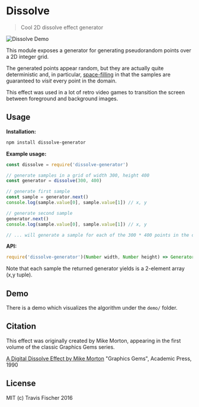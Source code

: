 # Dissolve

> Cool 2D dissolve effect generator

![Dissolve Demo](https://raw.github.com/fisch0920/dissolve-generator/master/demo/demo.gif)

This module exposes a generator for generating pseudorandom points over a 2D integer grid.

The generated points appear random, but they are actually quite deterministic and, in particular, [space-filling](https://www.wikiwand.com/en/Space-filling_curve) in that the samples are guaranteed to *visit* every point in the domain.

This effect was used in a lot of retro video games to transition the screen between foreground and background images.

## Usage

**Installation:**
```bash
npm install dissolve-generator
```

**Example usage:**

```javascript
const dissolve = require('dissolve-generator')

// generate samples in a grid of width 300, height 400
const generator = dissolve(300, 400)

// generate first sample
const sample = generator.next()
console.log(sample.value[0], sample.value[1]) // x, y

// generate second sample
generator.next()
console.log(sample.value[0], sample.value[1]) // x, y

// ... will generate a sample for each of the 300 * 400 points in the domain
```

**API:**
```javascript
require('dissolve-generator')(Number width, Number height) => Generator<Tuple<Number x, Number y>>
```

Note that each sample the returned generator yields is a 2-element array (x,y tuple).

## Demo

There is a demo which visualizes the algorithm under the `demo/` folder.

## Citation

This effect was originally created by Mike Morton, appearing in the first volume of the classic Graphics Gems series.

[A Digital Dissolve Effect by Mike Morton](http://dl.acm.org/citation.cfm?id=90821)
"Graphics Gems", Academic Press, 1990

## License

MIT (c) Travis Fischer 2016
